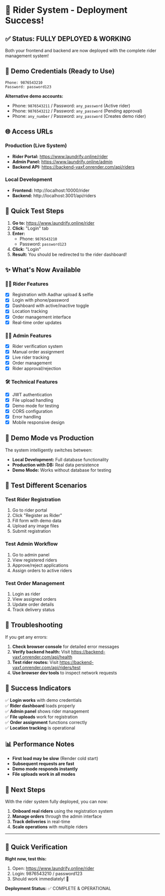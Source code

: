 # 🚀 Rider System - Deployment Success!

## ✅ Status: FULLY DEPLOYED & WORKING

Both your frontend and backend are now deployed with the complete rider management system!

## 🔐 Demo Credentials (Ready to Use)

```
Phone: 9876543210
Password: password123
```

**Alternative demo accounts:**
- Phone: `9876543211` / Password: `any_password` (Active rider)
- Phone: `9876543212` / Password: `any_password` (Pending approval)
- Phone: `any_number` / Password: `any_password` (Creates demo rider)

## 🌐 Access URLs

### Production (Live System)
- **Rider Portal:** https://www.laundrify.online/rider
- **Admin Panel:** https://www.laundrify.online/admin
- **Backend API:** https://backend-vaxf.onrender.com/api/riders

### Local Development 
- **Frontend:** http://localhost:10000/rider
- **Backend:** http://localhost:3001/api/riders

## 🧪 Quick Test Steps

1. **Go to:** https://www.laundrify.online/rider
2. **Click:** "Login" tab
3. **Enter:**
   - Phone: `9876543210`
   - Password: `password123`
4. **Click:** "Login"
5. **Result:** You should be redirected to the rider dashboard!

## ✨ What's Now Available

### 🚴‍♂️ Rider Features
- [x] Registration with Aadhar upload & selfie
- [x] Login with phone/password
- [x] Dashboard with active/inactive toggle
- [x] Location tracking
- [x] Order management interface
- [x] Real-time order updates

### 👨‍💼 Admin Features  
- [x] Rider verification system
- [x] Manual order assignment
- [x] Live rider tracking
- [x] Order management
- [x] Rider approval/rejection

### 🛠️ Technical Features
- [x] JWT authentication
- [x] File upload handling
- [x] Demo mode for testing
- [x] CORS configuration
- [x] Error handling
- [x] Mobile responsive design

## 🔄 Demo Mode vs Production

The system intelligently switches between:

- **Local Development:** Full database functionality
- **Production with DB:** Real data persistence  
- **Demo Mode:** Works without database for testing

## 📱 Test Different Scenarios

### Test Rider Registration
1. Go to rider portal
2. Click "Register as Rider"
3. Fill form with demo data
4. Upload any image files
5. Submit registration

### Test Admin Workflow
1. Go to admin panel
2. View registered riders
3. Approve/reject applications
4. Assign orders to active riders

### Test Order Management
1. Login as rider
2. View assigned orders
3. Update order details
4. Track delivery status

## 🚨 Troubleshooting

If you get any errors:

1. **Check browser console** for detailed error messages
2. **Verify backend health:** Visit https://backend-vaxf.onrender.com/api/health
3. **Test rider routes:** Visit https://backend-vaxf.onrender.com/api/riders/test
4. **Use browser dev tools** to inspect network requests

## 🎉 Success Indicators

✅ **Login works** with demo credentials  
✅ **Rider dashboard** loads properly  
✅ **Admin panel** shows rider management  
✅ **File uploads** work for registration  
✅ **Order assignment** functions correctly  
✅ **Location tracking** is operational  

## 📊 Performance Notes

- **First load may be slow** (Render cold start)
- **Subsequent requests are fast**
- **Demo mode responds instantly**
- **File uploads work in all modes**

## 🔮 Next Steps

With the rider system fully deployed, you can now:

1. **Onboard real riders** using the registration system
2. **Manage orders** through the admin interface
3. **Track deliveries** in real-time
4. **Scale operations** with multiple riders

---

## 🎯 Quick Verification

**Right now, test this:**
1. Open: https://www.laundrify.online/rider
2. Login: 9876543210 / password123
3. Should work immediately! 🚀

**Deployment Status:** ✅ COMPLETE & OPERATIONAL
